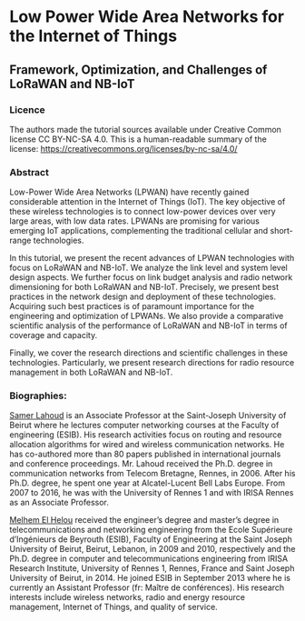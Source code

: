 # Low Power Wide Area Networks for the Internet of Things
## Framework, Optimization, and Challenges of LoRaWAN and NB-IoT

### Licence
The authors made the tutorial sources available under Creative Common license CC BY-NC-SA 4.0. This is a human-readable summary of the license: https://creativecommons.org/licenses/by-nc-sa/4.0/

### Abstract
Low-Power Wide Area Networks (LPWAN) have recently gained considerable attention in the Internet of Things (IoT). The key objective of these wireless technologies is to connect low-power devices over very large areas, with low data rates. LPWANs are promising for various emerging IoT applications, complementing the traditional cellular and short-range technologies.

In this tutorial, we present the recent advances of LPWAN technologies with focus on LoRaWAN and NB-IoT. We analyze the link level and system level design aspects. We further focus on link budget analysis and radio network dimensioning for both LoRaWAN and NB-IoT. Precisely, we present best practices in the network design and deployment of these technologies. Acquiring such best practices is of paramount importance for the engineering and optimization of LPWANs. We also provide a comparative scientific analysis of the performance of LoRaWAN and NB-IoT in terms of coverage and capacity.

Finally, we cover the research directions and scientific challenges in these technologies. Particularly, we present research directions for radio resource management in both LoRaWAN and NB-IoT.

### Biographies:
[Samer Lahoud](http://samer.lahoud.fr) is an Associate Professor at the Saint-Joseph University of Beirut where he lectures computer networking courses at the Faculty of engineering (ESIB). His research activities focus on routing and resource allocation algorithms for wired and wireless communication networks. He has co-authored more than 80 papers published in international journals and conference proceedings. Mr. Lahoud received the Ph.D. degree in communication networks from Telecom Bretagne, Rennes, in 2006. After his Ph.D. degree, he spent one year at Alcatel-Lucent Bell Labs Europe. From 2007 to 2016, he was with the University of Rennes 1 and with IRISA Rennes as an Associate Professor.

[Melhem El Helou](https://cimti.usj.edu.lb/doku.php?id=members:melhem_el_helou) received the engineer’s degree and master’s degree in telecommunications and networking engineering from the Ecole Supérieure d’Ingénieurs de Beyrouth (ESIB), Faculty of Engineering at the Saint Joseph University of Beirut, Beirut, Lebanon, in 2009 and 2010, respectively and the Ph.D. degree in computer and telecommunications engineering from IRISA Research Institute, University of Rennes 1, Rennes, France and Saint Joseph University of Beirut, in 2014. He joined ESIB in September 2013 where he is currently an Assistant Professor (fr: Maître de conférences). His research interests include wireless networks, radio and energy resource management, Internet of Things, and quality of service.
